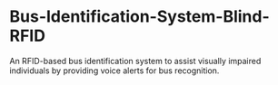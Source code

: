 # Bus-Identification-System-Blind-RFID
An RFID-based bus identification system to assist visually impaired individuals by providing voice alerts for bus recognition.
  
